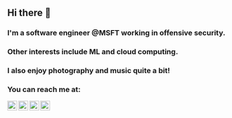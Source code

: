 ## Hi there 👋
### I'm a software engineer @MSFT working in offensive security.  
### Other interests include ML and cloud computing.
### I also enjoy photography and music quite a bit!

### You can reach me at:

[<img align="left" alt="website" width="22px" src="https://i.imgur.com/I61P0Sh.png" />][website]
[<img align="left" alt="twitter | Twitter" width="22px" src="https://i.imgur.com/KSwUMW7.png" />][twitter]
[<img align="left" alt="linkedin | LinkedIn" width="22px" src="https://i.imgur.com/4JHODAo.png" />][linkedin]
[<img align="left" alt="instagram | Instagram" width="22px" src="https://i.imgur.com/bIR9Vfd.png" />][instagram]

<br />

[website]: https://akawer.github.io/
[twitter]: https://twitter.com/akawer
[instagram]: https://instagram.com/aaronkawer
[linkedin]: https://linkedin.com/in/aaronkawer
